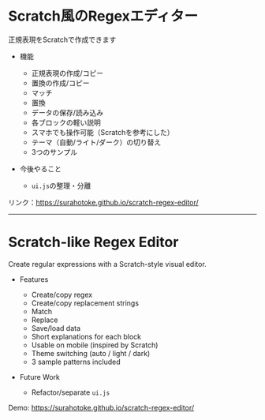 # Scratch風のRegexエディター
正規表現をScratchで作成できます  

- 機能
  - 正規表現の作成/コピー
  - 置換の作成/コピー
  - マッチ
  - 置換
  - データの保存/読み込み
  - 各ブロックの軽い説明
  - スマホでも操作可能（Scratchを参考にした）
  - テーマ（自動/ライト/ダーク）の切り替え
  - 3つのサンプル

- 今後やること
  - `ui.js`の整理・分離

リンク：https://surahotoke.github.io/scratch-regex-editor/


---

# Scratch-like Regex Editor
Create regular expressions with a Scratch-style visual editor.

- Features
  - Create/copy regex
  - Create/copy replacement strings
  - Match
  - Replace
  - Save/load data
  - Short explanations for each block
  - Usable on mobile (inspired by Scratch)
  - Theme switching (auto / light / dark)
  - 3 sample patterns included

- Future Work
  - Refactor/separate `ui.js`

Demo: https://surahotoke.github.io/scratch-regex-editor/
